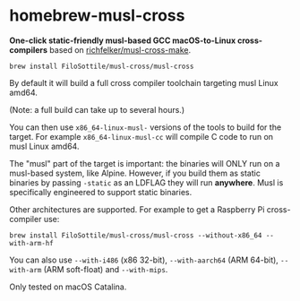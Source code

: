 # homebrew-musl-cross

**One-click static-friendly musl-based GCC macOS-to-Linux cross-compilers**
based on [richfelker/musl-cross-make](https://github.com/richfelker/musl-cross-make).

```
brew install FiloSottile/musl-cross/musl-cross
```

By default it will build a full cross compiler toolchain targeting musl Linux amd64.

(Note: a full build can take up to several hours.)

You can then use `x86_64-linux-musl-` versions of the tools to build for the target.
For example `x86_64-linux-musl-cc` will compile C code to run on musl Linux amd64.

The "musl" part of the target is important: the binaries will ONLY run on a musl-based system, like Alpine.
However, if you build them as static binaries by passing `-static` as an LDFLAG they will run **anywhere**.
Musl is specifically engineered to support static binaries.

Other architectures are supported. For example to get a Raspberry Pi cross-compiler use:

```
brew install FiloSottile/musl-cross/musl-cross --without-x86_64 --with-arm-hf
```

You can also use `--with-i486` (x86 32-bit), `--with-aarch64` (ARM 64-bit), `--with-arm` (ARM soft-float) and `--with-mips`.

Only tested on macOS Catalina.
